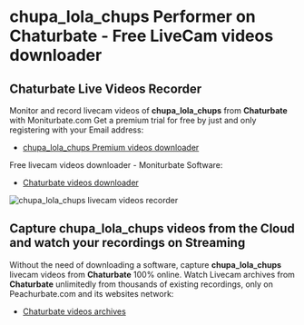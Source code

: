 # chupa_lola_chups Performer on Chaturbate - Free LiveCam videos downloader

## Chaturbate Live Videos Recorder

Monitor and record livecam videos of **chupa_lola_chups** from **Chaturbate** with Moniturbate.com
Get a premium trial for free by just and only registering with your Email address:
* [chupa_lola_chups Premium videos downloader](https://moniturbate.com/request-demo-licence-key.html)

Free livecam videos downloader - Moniturbate Software:
* [Chaturbate videos downloader](https://moniturbate.com/moniturbate-download-software.html)

![chupa_lola_chups livecam videos recorder](https://peachurnet.com/templates/moniturbate-software.png)


## Capture chupa_lola_chups videos from the Cloud and watch your recordings on Streaming

Without the need of downloading a software, capture **chupa_lola_chups** livecam videos from **Chaturbate** 100% online.
Watch Livecam archives from **Chaturbate** unlimitedly from thousands of existing recordings, only on Peachurbate.com and its websites network:
* [Chaturbate videos archives](https://peachurnet.com/)